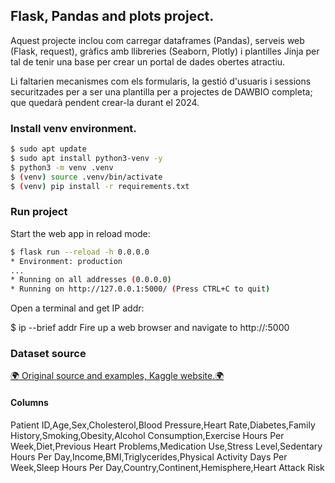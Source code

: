 ## Flask, Pandas and plots project.

Aquest projecte inclou com carregar dataframes (Pandas), serveis web (Flask, request), gràfics amb llibreries (Seaborn, Plotly) i plantilles 
Jinja per tal de tenir una base per crear un portal de dades obertes atractiu.

Li faltarien mecanismes com els formularis, la gestió d'usuaris i sessions securitzades per a ser una plantilla per a projectes de DAWBIO completa; que 
quedarà pendent crear-la durant el 2024.

### Install venv environment.

```bash
$ sudo apt update
$ sudo apt install python3-venv -y
$ python3 -m venv .venv
$ (venv) source .venv/bin/activate
$ (venv) pip install -r requirements.txt
```

### Run project 

Start the web app in reload mode:

```bash
$ flask run --reload -h 0.0.0.0
* Environment: production
...
* Running on all addresses (0.0.0.0)
* Running on http://127.0.0.1:5000/ (Press CTRL+C to quit)
```

Open a terminal and get IP addr:

$ ip --brief addr
Fire up a web browser and navigate to http://<ip>:5000

### Dataset source

<a href="https://www.kaggle.com/datasets/iamsouravbanerjee/heart-attack-prediction-dataset/">🌍 Original source and examples, Kaggle website.🌍</a>

#### Columns

Patient ID,Age,Sex,Cholesterol,Blood Pressure,Heart Rate,Diabetes,Family History,Smoking,Obesity,Alcohol Consumption,Exercise Hours Per Week,Diet,Previous Heart Problems,Medication Use,Stress Level,Sedentary Hours Per Day,Income,BMI,Triglycerides,Physical Activity Days Per Week,Sleep Hours Per Day,Country,Continent,Hemisphere,Heart Attack Risk


